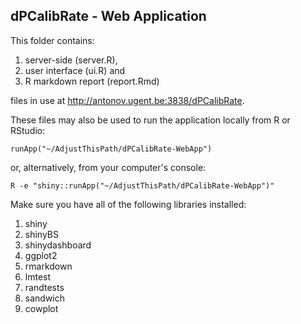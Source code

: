 ## dPCalibRate - Web Application
This folder contains:
1. server-side (server.R),
2. user interface (ui.R) and
3. R markdown report (report.Rmd)

files in use at http://antonov.ugent.be:3838/dPCalibRate.

These files may also be used to run the application locally from R or RStudio:
```{r eval=FALSE}
runApp("~/AdjustThisPath/dPCalibRate-WebApp")
```

or, alternatively, from your computer's console:
```{r eval=FALSE}
R -e "shiny::runApp("~/AdjustThisPath/dPCalibRate-WebApp")"
```

Make sure you have all of the following libraries installed:
1. shiny
2. shinyBS
3. shinydashboard
4. ggplot2
5. rmarkdown
6. lmtest
7. randtests
8. sandwich
9. cowplot